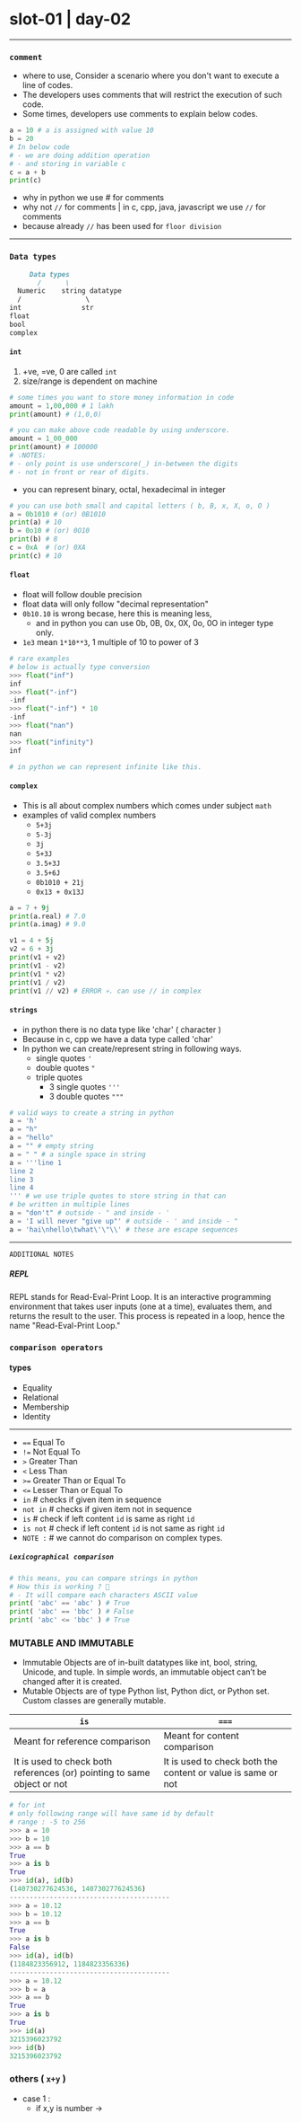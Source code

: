# slot-01 | day-02

---

### `comment`

- where to use, Consider a scenario where you don't want to execute a line of codes.
- The developers uses comments that will restrict the execution of such code.
- Some times, developers use comments to explain below codes.

```python
a = 10 # a is assigned with value 10
b = 20
# In below code 
# - we are doing addition operation
# - and storing in variable c
c = a + b
print(c)
```

- why in python we use # for comments
- why not `//` for comments | in c, cpp, java, javascript we use `//` for comments
- because already `//` has been used for `floor division`

---

### `Data types`

```md
     Data types
       /      \
  Numeric    string datatype
  /                \
int               str
float
bool
complex     
```

#### `int`

1. +ve, =ve, 0 are called `int`
1. size/range is dependent on machine

```python
# some times you want to store money information in code
amount = 1,00,000 # 1 lakh
print(amount) # (1,0,0)

# you can make above code readable by using underscore.
amount = 1_00_000
print(amount) # 100000
# 💡NOTES:
# - only point is use underscore(_) in-between the digits
# - not in front or rear of digits.
```

- you can represent binary, octal, hexadecimal in integer

```python
# you can use both small and capital letters ( b, B, x, X, o, O )
a = 0b1010 # (or) 0B1010
print(a) # 10
b = 0o10 # (or) 0O10
print(b) # 8
c = 0xA  # (or) 0XA
print(c) # 10
```

#### `float`

- float will follow double precision
- float data will only follow "decimal representation"
- `0b10.10` is wrong becase, here this is meaning less,
  - and in python you can use 0b, 0B, 0x, 0X, 0o, 0O in integer type only.
- `1e3` mean `1*10**3`, 1 multiple of 10 to power of 3

```python
# rare examples
# below is actually type conversion
>>> float("inf") 
inf
>>> float("-inf")
-inf
>>> float("-inf") * 10
-inf
>>> float("nan")
nan
>>> float("infinity")
inf

# in python we can represent infinite like this.
```

#### `complex`

- This is all about complex numbers which comes under subject `math`
- examples of valid complex numbers
  - `5+3j`
  - `5-3j`
  - `3j`
  - `5+3J`
  - `3.5+3J`
  - `3.5+6J`
  - `0b1010 + 21j`
  - `0x13 + 0x13J`

```python
a = 7 + 9j
print(a.real) # 7.0
print(a.imag) # 9.0
```

```python
v1 = 4 + 5j
v2 = 6 + 3j
print(v1 + v2)
print(v1 - v2)
print(v1 * v2)
print(v1 / v2)
print(v1 // v2) # ERROR 💀. can use // in complex 
```

#### `strings`

- in python there is no data type like 'char' ( character )
- Because in c, cpp we have a data type called 'char'
- In python we can create/represent string in following ways.
  - single quotes `'`
  - double quotes `"`
  - triple quotes
    - 3 single quotes `'''`
    - 3 double quotes `"""`

```python
# valid ways to create a string in python
a = 'h'
a = "h"
a = "hello"
a = "" # empty string
a = " " # a single space in string
a = '''line 1
line 2
line 3
line 4
''' # we use triple quotes to store string in that can 
# be written in multiple lines
a = "don't" # outside - " and inside - '
a = 'I will never "give up"' # outside - ' and inside - "
a = 'hai\nhello\twhat\'\"\\' # these are escape sequences
```

---

`ADDITIONAL NOTES`

##### REPL

REPL stands for Read-Eval-Print Loop. It is an interactive programming environment that takes user inputs (one at a time), evaluates them, and returns the result to the user. This process is repeated in a loop, hence the name "Read-Eval-Print Loop."

### `comparison operators`

#### types

- Equality
- Relational
- Membership
- Identity

---

- `==` Equal To
- `!=` Not Equal To
- `>` Greater Than
- `<` Less Than
- `>=` Greater Than or Equal To
- `<=`  Lesser Than or Equal To
- `in` # checks if given item in sequence
- `not in` # checks if given item not in sequence
- `is` # check if left content `id` is same as right `id`
- `is not` # check if left content `id` is not same as right `id`
- `NOTE :` # we cannot do comparison on complex types.

##### `Lexicographical comparison`

```python
# this means, you can compare strings in python
# How this is working ? 🤔 
# - It will compare each characters ASCII value
print( 'abc' == 'abc' ) # True
print( 'abc' == 'bbc' ) # False
print( 'abc' <= 'bbc' ) # True
```

### MUTABLE AND IMMUTABLE

- Immutable Objects are of in-built datatypes like int, bool, string, Unicode, and tuple. In simple words, an immutable object can’t be changed after it is created.
- Mutable Objects are of type Python list, Python dict, or Python set. Custom classes are generally mutable.

|`is`  |`===`  |
|---------|---------|
|Meant for reference comparison    | Meant for content comparison         |
|It is used to check both references (or) pointing to same object or not    | It is used to check both the content or value is same or not         |

```python
# for int
# only following range will have same id by default
# range : -5 to 256
>>> a = 10
>>> b = 10
>>> a == b
True
>>> a is b
True
>>> id(a), id(b)
(140730277624536, 140730277624536)
----------------------------------------
>>> a = 10.12
>>> b = 10.12
>>> a == b
True
>>> a is b
False
>>> id(a), id(b)
(1184823356912, 1184823356336)
----------------------------------------
>>> a = 10.12
>>> b = a
>>> a == b
True
>>> a is b
True
>>> id(a)
3215396023792
>>> id(b)
3215396023792
```

### others ( `x+y` )

- case 1 :
  - if x,y is number ->
